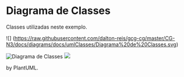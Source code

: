 # Diagrama de Classes
Classes utilizadas neste exemplo.

![] (https://raw.githubusercontent.com/dalton-reis/gcg-cg/master/CG-N3/docs/diagrams/docs/umlClasses/Diagrama%20de%20Classes.svg)

![Diagrama de Classes](https://raw.githubusercontent.com/dalton-reis/gcg-cg/master/CG-N3/docs/diagrams/docs/umlClasses/Diagrama%20de%20Classes.svg)
<img src="https://raw.githubusercontent.com/dalton-reis/gcg-cg/master/CG-N3/docs/diagrams/docs/umlClasses/Diagrama%20de%20Classes.svg">

by PlantUML.
